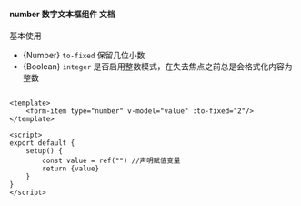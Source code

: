 #### number 数字文本框组件 文档

基本使用

- {Number} `to-fixed` 保留几位小数
- {Boolean} `integer` 是否启用整数模式，在失去焦点之前总是会格式化内容为整数

```vue

<template>
    <form-item type="number" v-model="value" :to-fixed="2"/>
</template>

<script>
export default {
    setup() {
        const value = ref("") //声明赋值变量
        return {value}
    }
}
</script>
```
